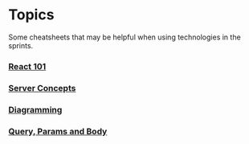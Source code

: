 # Topics

Some cheatsheets that may be helpful when using technologies in the sprints.

### [React 101](/react.md)

### [Server Concepts](/server-concepts.md)

### [Diagramming](/diagramming.md)

### [Query, Params and Body](/query-params-body.md)
